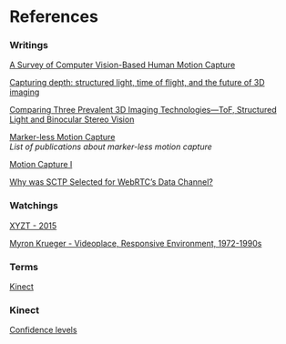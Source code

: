 # References

### Writings 
[A Survey of Computer Vision-Based Human Motion Capture](https://pdfs.semanticscholar.org/39d9/fd0c725a7e36665fc7768ae58fa8003dddb6.pdf)<br>

[Capturing depth: structured light, time of flight, and the future of 3D imaging](https://www.androidauthority.com/structured-light-3d-imaging-870016/)

[Comparing Three Prevalent 3D Imaging Technologies—ToF, Structured Light and Binocular Stereo Vision](https://www.revopoint3d.com/comparing-three-prevalent-3d-imaging-technologies-tof-structured-light-and-binocular-stereo-vision/)

[Marker-less Motion Capture](https://vision.in.tum.de/research/markerless_motion_capture)<br>
_List of publications about marker-less motion capture_

[Motion Capture I](https://baswaramursyid.wordpress.com/2015/01/05/motion-capture-i/)

[Why was SCTP Selected for WebRTC’s Data Channel?](https://bloggeek.me/sctp-data-channel/)

### Watchings
[XYZT - 2015](https://vimeo.com/130690760) 

[Myron Krueger - Videoplace, Responsive Environment, 1972-1990s](https://www.youtube.com/watch?v=dmmxVA5xhuo)

### Terms 
[Kinect](https://en.wikipedia.org/wiki/Kinect)

### Kinect 

[Confidence levels](https://microsoft.github.io/Azure-Kinect-Body-Tracking/release/1.x.x/namespace_microsoft_1_1_azure_1_1_kinect_1_1_body_tracking_adfff503ebc1491373c89e96887cad226.html#adfff503ebc1491373c89e96887cad226)
